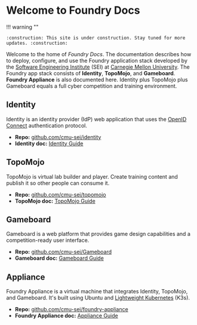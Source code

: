 # Welcome to Foundry Docs

!!! warning ""

    :construction: This site is under construction. Stay tuned for more updates. :construction:

Welcome to the home of *Foundry Docs*. The documentation describes how to deploy, configure, and use the Foundry application stack developed by the [Software Engineering Institute](https://www.sei.cmu.edu) (SEI) at [Carnegie Mellon University](https://www.cmu.edu). The Foundry app stack consists of **Identity**, **TopoMojo**, and **Gameboard**. **Foundry Appliance** is also documented here. Identity plus TopoMojo plus Gameboard equals a full cyber competition and training environment.

## Identity

Identity is an identity provider (IdP) web application that uses the [OpenID Connect](https://openid.net/connect/) authentication protocol.

- **Repo:** [github.com/cmu-sei/identity](https://github.com/cmu-sei/identity)
- **Identity doc:** [Identity Guide](identity/index.md)

## TopoMojo

TopoMojo is virtual lab builder and player. Create training content and publish it so other people can consume it.

- **Repo:** [github.com/cmu-sei/topomojo](https://github.com/cmu-sei/topomojo)
- **TopoMojo doc:** [TopoMojo Guide](topomojo/about.md)

## Gameboard

Gameboard is a web platform that provides game design capabilities and a competition-ready user interface.

- **Repo:** [github.com/cmu-sei/Gameboard](https://github.com/cmu-sei/Gameboard)
- **Gameboard doc:** [Gameboard Guide](gameboard/index.md)

## Appliance

Foundry Appliance is a virtual machine that integrates Identity, TopoMojo, and Gameboard. It's built using Ubuntu and [Lightweight Kubernetes](https://k3s.io/) (K3s).

- **Repo:** [github.com/cmu-sei/foundry-appliance](https://github.com/cmu-sei/foundry-appliance)
- **Foundry Appliance doc:** [Appliance Guide](appliance/index.md)
